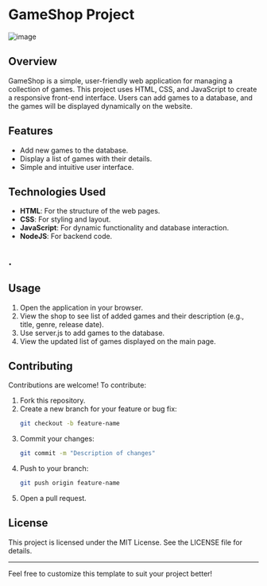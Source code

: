 # GameShop Project
![image](https://github.com/user-attachments/assets/68b7b89b-5bd3-4ed6-9090-97ad5e5224e0)

## Overview

GameShop is a simple, user-friendly web application for managing a collection of games. This project uses HTML, CSS, and JavaScript to create a responsive front-end interface. Users can add games to a database, and the games will be displayed dynamically on the website.

## Features

- Add new games to the database.
- Display a list of games with their details.
- Simple and intuitive user interface.

## Technologies Used

- **HTML**: For the structure of the web pages.
- **CSS**: For styling and layout.
- **JavaScript**: For dynamic functionality and database interaction.
- **NodeJS**: For backend code.

## .

## Usage

1. Open the application in your browser.
2. View the shop to see list of added games and their description (e.g., title, genre, release date).
3. Use server.js to add games to the database.
4. View the updated list of games displayed on the main page.


## Contributing

Contributions are welcome! To contribute:

1. Fork this repository.
2. Create a new branch for your feature or bug fix:
   ```bash
   git checkout -b feature-name
   ```
3. Commit your changes:
   ```bash
   git commit -m "Description of changes"
   ```
4. Push to your branch:
   ```bash
   git push origin feature-name
   ```
5. Open a pull request.

## License

This project is licensed under the MIT License. See the LICENSE file for details.

---

Feel free to customize this template to suit your project better!

